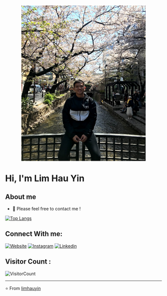 
<p  align="center"><img align="top" width="400" height="500" src="https://github.com/limhauyin/limhauyin/blob/master/IMG_7406.jpg" ></p>


# Hi, I'm Lim Hau Yin 

## About me 


- 💬 Please feel free to contact me ! 

[![Top Langs](https://github-readme-stats.vercel.app/api/top-langs/?username=limhauyin&layout=compact)](https://github.com/limhauyin/github-readme-stats)


<!--![](https://github-readme-stats.vercel.app/api?username=limhauyin&show_icons=true&title_color=E88795&icon_color=FF33FF&text_color=D6BCD5&bg_color=151515)
-->
## Connect With me:

[![Website](https://img.shields.io/badge/-www.imhauyin.com-green?style=flat-square&logo=Safari&logoColor=white&link=https://www.imhauyin.com)](https://www.imhauyin.com)
[![Instagram](https://img.shields.io/badge/-@hauyin97-red?style=flat-square&logo=instagram&logoColor=white&link=https://www.instagram.com/hauyin97/)](https://www.instagram.com/hauyin97/)
[![Linkedin](https://img.shields.io/badge/-HauYin%20Lim-blue?style=flat-square&logo=linkedin&logoColor=white&link=https://www.linkedin.com/in/hau-yin-lim-14a215159/)](https://www.linkedin.com/in/hau-yin-lim-14a215159/)

## Visitor Count : 

![VisitorCount](https://profile-counter.glitch.me/{limhauyin}/count.svg)

---
⭐️ From [limhauyin](https://github.com/limhauyin)

<!--
**limhauyin/limhauyin** is a ✨ _special_ ✨ repository because its `README.md` (this file) appears on your GitHub profile.

Here are some ideas to get you started:

- 🔭 I’m currently working on ...
- 🌱 I’m currently learning ...
- 👯 I’m looking to collaborate on ...
- 🤔 I’m looking for help with ...
- 💬 Ask me about ...
- 📫 How to reach me: ...
- 😄 Pronouns: ...
- ⚡ Fun fact: ...
-->
